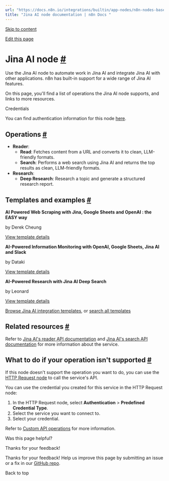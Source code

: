 ```yaml
---
url: "https://docs.n8n.io/integrations/builtin/app-nodes/n8n-nodes-base.jinaai/"
title: "Jina AI node documentation | n8n Docs "
---
```


[Skip to content](https://docs.n8n.io/integrations/builtin/app-nodes/n8n-nodes-base.jinaai/#jina-ai-node)

[Edit this page](https://github.com/n8n-io/n8n-docs/edit/main/docs/integrations/builtin/app-nodes/n8n-nodes-base.jinaai.md "Edit this page")

# Jina AI node [\#](https://docs.n8n.io/integrations/builtin/app-nodes/n8n-nodes-base.jinaai/\#jina-ai-node "Permanent link")

Use the Jina AI node to automate work in Jina AI and integrate Jina AI with other applications. n8n has built-in support for a wide range of Jina AI features.

On this page, you'll find a list of operations the Jina AI node supports, and links to more resources.

Credentials

You can find authentication information for this node [here](https://docs.n8n.io/integrations/builtin/credentials/jinaai/).

## Operations [\#](https://docs.n8n.io/integrations/builtin/app-nodes/n8n-nodes-base.jinaai/\#operations "Permanent link")

- **Reader**:
  - **Read**: Fetches content from a URL and converts it to clean, LLM-friendly formats.
  - **Search**: Performs a web search using Jina AI and returns the top results as clean, LLM-friendly formats.
- **Research**:
  - **Deep Research**: Research a topic and generate a structured research report.

## Templates and examples [\#](https://docs.n8n.io/integrations/builtin/app-nodes/n8n-nodes-base.jinaai/\#templates-and-examples "Permanent link")

**AI Powered Web Scraping with Jina, Google Sheets and OpenAI : the EASY way**

by Derek Cheung

[View template details](https://n8n.io/workflows/2552-ai-powered-web-scraping-with-jina-google-sheets-and-openai-the-easy-way/)

**AI-Powered Information Monitoring with OpenAI, Google Sheets, Jina AI and Slack**

by Dataki

[View template details](https://n8n.io/workflows/2799-ai-powered-information-monitoring-with-openai-google-sheets-jina-ai-and-slack/)

**AI-Powered Research with Jina AI Deep Search**

by Leonard

[View template details](https://n8n.io/workflows/3068-ai-powered-research-with-jina-ai-deep-search/)

[Browse Jina AI integration templates](https://n8n.io/integrations/jina-ai/), or [search all templates](https://n8n.io/workflows/)

## Related resources [\#](https://docs.n8n.io/integrations/builtin/app-nodes/n8n-nodes-base.jinaai/\#related-resources "Permanent link")

Refer to [Jina AI's reader API documentation](https://r.jina.ai/docs) and [Jina AI's search API documentation](https://s.jina.ai/docs) for more information about the service.

## What to do if your operation isn't supported [\#](https://docs.n8n.io/integrations/builtin/app-nodes/n8n-nodes-base.jinaai/\#what-to-do-if-your-operation-isnt-supported "Permanent link")

If this node doesn't support the operation you want to do, you can use the [HTTP Request node](https://docs.n8n.io/integrations/builtin/core-nodes/n8n-nodes-base.httprequest/) to call the service's API.

You can use the credential you created for this service in the HTTP Request node:

1. In the HTTP Request node, select **Authentication** \> **Predefined Credential Type**.
2. Select the service you want to connect to.
3. Select your credential.

Refer to [Custom API operations](https://docs.n8n.io/integrations/custom-operations/) for more information.

Was this page helpful?






Thanks for your feedback!






Thanks for your feedback! Help us improve this page by submitting an issue or a fix in our [GitHub repo](https://github.com/n8n-io/n8n-docs).


Back to top